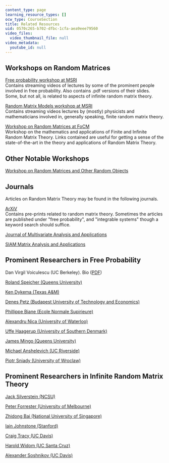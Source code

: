 ```yaml
---
content_type: page
learning_resource_types: []
ocw_type: CourseSection
title: Related Resources
uid: 0570c265-b702-dfbc-1cfa-aea9eee79560
video_files:
  video_thumbnail_file: null
video_metadata:
  youtube_id: null
---
```


Workshops on Random Matrices
----------------------------

[Free probability workshop at MSRI](http://www.msri.org/workshops/9)  
Contains streaming videos of lectures by some of the prominent people involved in free probability. Also contains .pdf versions of their slides. Some, but not all, is related to aspects of infinite random matrix theory.

[Random Matrix Models workshop at MSRI](http://www.msri.org/web/msri/scientific/workshops/show/-/event/Wm187)  
Contains streaming videos lectures by (mostly) physicists and mathematicians involved in, generally speaking, finite random matrix theory.

[Workshop on Random Matrices at FoCM](http://www.mit.edu/~raj/focm.html)  
Workshop on the mathematics and applications of Finite and Infinite Random Matrix Theory. Links contained are useful for getting a sense of the state-of-the-art in the theory and applications of Random Matrix Theory.

Other Notable Workshops
-----------------------

[Workshop on Random Matrices and Other Random Objects](http://www.math.ethz.ch/u/felder/Research/RandomMatrices)

Journals
--------

Articles on Random Matrix Theory may be found in the following journals.

[ArXiV](http://de.arxiv.org/)  
Contains pre-prints related to random matrix theory. Sometimes the articles are published under "free probability", and "integrable systems" though a keyword search should suffice.

[Journal of Multivariate Analysis and Applications](https://www.journals.elsevier.com/journal-of-multivariate-analysis)

[SIAM Matrix Analysis and Applications](https://www.siam.org/publications/journals/siam-journal-on-matrix-analysis-and-applications-simax)

Prominent Researchers in Free Probability
-----------------------------------------

Dan Virgil Voiculescu (UC Berkeley). Bio ([PDF](http://www.ams.org/notices/200405/comm-nas.pdf))

[Roland Speicher (Queens University)](http://www.mast.queensu.ca/~speicher/)

[Ken Dykema (Texas A&M)](http://www.math.tamu.edu/~Ken.Dykema/)

[Denes Petz (Budapest University of Technology and Economics)](http://www.math.bme.hu/~petz/)

[Phillippe Biane (Ecole Normale Supirieure)](http://www.dma.ens.fr/~biane/)

[Alexandru Nica (University of Waterloo)](http://www.math.uwaterloo.ca/~anica/)

[Uffe Haagerup (University of Southern Denmark)](http://www.math.ku.dk/~haagerup/index.php)

[James Mingo (Queens University)](http://www.mast.queensu.ca/~mingo/)

[Michael Anshelevich (UC Riverside)](http://math.ucsd.edu/~williams/seminars/prob/ansh.html)

[Piotr Sniady (University of Wroclaw)](https://www.researchgate.net/profile/Piotr_Sniady)

Prominent Researchers in Infinite Random Matrix Theory
------------------------------------------------------

[Jack Silverstein (NCSU)](https://math.sciences.ncsu.edu/people/jack/)

[Peter Forrester (University of Melbourne)](http://www.findanexpert.unimelb.edu.au/display/person13298)

[Zhidong Bai (National University of Singapore)](https://twas.org/directory/bai-zhidong)

[Iain Johnstone (Stanford)](http://www-stat.stanford.edu/~imj/)

[Craig Tracy (UC Davis)](http://www.math.ucdavis.edu/~tracy/)

[Harold Widom (UC Santa Cruz)](http://widom.math.ucsc.edu/)

[Alexander Soshnikov (UC Davis)](http://www.math.ucdavis.edu/~soshniko/)